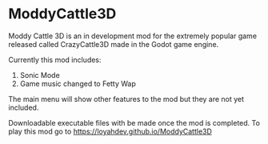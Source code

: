 # ModdyCattle3D
Moddy Cattle 3D is an in development mod for
the extremely popular game released called
CrazyCattle3D made in the Godot game engine.

Currently this mod includes:
1. Sonic Mode
2. Game music changed to Fetty Wap

The main menu will show other features
to the mod but they are not yet included.

Downloadable executable files with be made once the mod is completed.
To play this mod go to https://loyahdev.github.io/ModdyCattle3D
